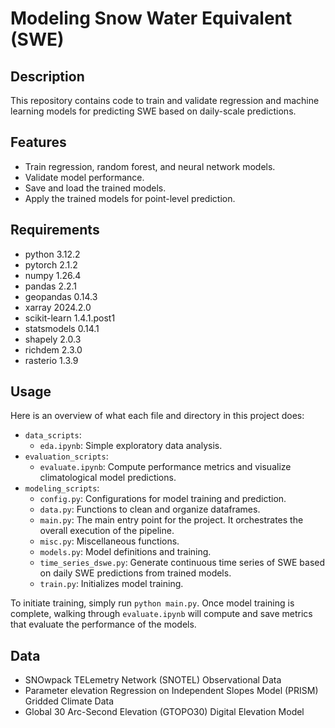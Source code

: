# Modeling Snow Water Equivalent (SWE)

## Description
This repository contains code to train and validate regression and machine learning models for predicting SWE based on daily-scale predictions.

## Features
* Train regression, random forest, and neural network models.
* Validate model performance.
* Save and load the trained models.
* Apply the trained models for point-level prediction.

## Requirements
* python 3.12.2
* pytorch 2.1.2
* numpy 1.26.4
* pandas 2.2.1
* geopandas 0.14.3
* xarray 2024.2.0
* scikit-learn 1.4.1.post1
* statsmodels 0.14.1
* shapely 2.0.3
* richdem 2.3.0
* rasterio 1.3.9

## Usage
Here is an overview of what each file and directory in this project does:
* `data_scripts`: 
    * `eda.ipynb`: Simple exploratory data analysis.
* `evaluation_scripts`:
    * `evaluate.ipynb`: Compute performance metrics and visualize climatological model predictions.
* `modeling_scripts`:
    * `config.py`: Configurations for model training and prediction.
    * `data.py`: Functions to clean and organize dataframes.
    * `main.py`: The main entry point for the project. It orchestrates the overall execution of the pipeline.
    * `misc.py`: Miscellaneous functions.
    * `models.py`: Model definitions and training.
    * `time_series_dswe.py`: Generate continuous time series of SWE based on daily SWE predictions from trained models.
    * `train.py`: Initializes model training.
    
To initiate training, simply run `python main.py`. Once model training is complete, walking through `evaluate.ipynb` will compute and save metrics that evaluate the performance of the models.
    
## Data
* SNOwpack TELemetry Network (SNOTEL) Observational Data
* Parameter elevation Regression on Independent Slopes Model (PRISM) Gridded Climate Data
* Global 30 Arc-Second Elevation (GTOPO30) Digital Elevation Model
